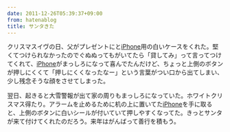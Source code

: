 ```yaml
---
date: 2011-12-26T05:39:37+09:00
from: hatenablog
title: サンタきた
---
```


<p>クリスマスイヴの日、父がプレゼントにと<a class="keyword" href="http://d.hatena.ne.jp/keyword/iPhone">iPhone</a>用の白いケースをくれた。堅くてつけられなかったのでぐぬぬってもがいてたら「貸してみ」って言ってつけてくれて、<a class="keyword" href="http://d.hatena.ne.jp/keyword/iPhone">iPhone</a>がまっしろになって喜んでたんだけど、ちょっと上側のボタンが押しにくくて「押しにくくなったなー」という言葉がつい口から出てしまい、少し残念そうな顔をさせてしまった。</p><p>翌日、起きると大雪警報が出て家の周りもまっしろになっていた。ホワイトクリスマス得たり。アラームを止めるために机の上に置いてた<a class="keyword" href="http://d.hatena.ne.jp/keyword/iPhone">iPhone</a>を手に取ると、上側のボタンに白いシールが付いていて押しやすくなってた。きっとサンタが来て付けてくれたのだろう。来年はがんばって善行を積もう。</p>

